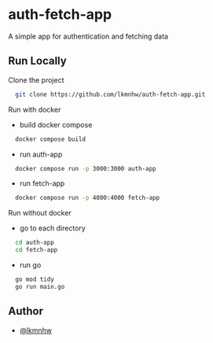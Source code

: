 # auth-fetch-app

A simple app for authentication and fetching data

## Run Locally

Clone the project

```bash
  git clone https://github.com/lkmnhw/auth-fetch-app.git
```

Run with docker

- build docker compose
```bash
  docker compose build
```
- run auth-app
```bash
  docker compose run -p 3000:3000 auth-app
```
- run fetch-app
```bash
  docker compose run -p 4000:4000 fetch-app
```

Run without docker

- go to each directory
```bash
  cd auth-app
  cd fetch-app
```
- run go
```bash
  go mod tidy
  go run main.go
```

## Author
- [@lkmnhw](https://github.com/lkmnhw)